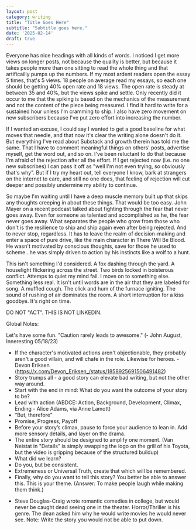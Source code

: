 ```yaml
---
layout: post
category: writing
title: "Title Goes Here"
subtitle: "Subtitle goes here."
date: '2025-02-14'
draft: true
---
```


Everyone has nice headings with all kinds of words. I noticed I get more views on longer posts, not because the quality is better, but because it takes people more than one sitting to read the whole thing and that artificailly pumps up the numbers. If my most ardent readers open the essay 5 times, that's 5 views. 18 people on average read my essays, so each one should be getting 40% open rate and 18 views. The open rate is steady at between 35 and 40%, but the views spike and settle. Only recently did it occur to me that the spiking is based on the mechanics of the measurement and not the content of the piece being measured. I find it hard to write for a sustained hour unless I'm cramming to ship. I also have zero movement on new subscribers because I've put zero effort into increasing the number. 

If I wanted an excuse, I could say I wanted to get a good baseline for what moves that needle, and that now it's clear the writing alone doesn't do it. But everything I've read about Substack and growth therein has told me the same. That I have to comment meaningful things on others' posts, advertise myself, get the word out, and so on. I've been reluctant to do that because I'm afraid of the rejection after all the effort. If I get rejected now (i.e. no one new subscribes) I can pass it off as "well I'm not even trying, so obviously that's why". But if I try my heart out, tell everyone I know, bark at strangers on the internet to care, and still no one does, that feeling of rejection will cut deeper and possibly undermine my ability to continue. 

So maybe I'm waiting until I have a deep muscle memory built up that skips any thoughts creeping in about these things. That would be too easy. John Mayer on a recent podcast talked about fighting through the fear that never goes away. Even for someone as talented and accomplished as he, the fear never goes away. What separates the people who grow from those who don't is the resilience to ship and ship again even after being rejected. And to never stop, regardless. It has to leave the realm of decision-making and enter a space of pure drive, like the main character in There Will Be Blood. He wasn't motivated by conscious thoughts, save for those he used to scheme...he was simply driven to action by his instincts like a wolf to a hunt. 

This isn't something I'd considered. A fox dashing through the yard. A houselight flickering across the street. Two birds locked in boisterous conflict. Attemps to quiet my mind fail. I move on to something else. Something less real. It isn't until words are in the air that they are labeled for song. A muffled cough. The click and hum of the furnace igniting. The sound of rushing of air dominates the room. A short interruption for a kiss goodbye. It's right on time.

DO NOT "ACT". THIS IS NOT LINKEDIN.

Global Notes:

Let's have some fun. "Caution rarely leads to awesome." (- John August, Inneresting 05/18/23)

- If the character's motivated actions aren't objectionable, they probably aren't a good villain, and will chafe in the role. Likewise for heroes. -Devon Eriksen (https://x.com/Devon_Eriksen_/status/1858925691506491482)
- Story trumps all - a good story can elevate bad writing, but not the other way around.
- Start with the end in mind: What do you want the outcome of your story to be?
- Lead with action (ABDCE: Action, Background, Development, Climax, Ending - Alice Adams, via Anne Lamott)
- “But, therefore”
- Promise, Progress, Payoff
- Before your story’s climax, pause to force your audience to lean in. Add more sensory details, and layer on the drama.
- The entire story should be designed to amplify one moment. (Van Neistat in "Details" is simply swapping the logo on the grill of his Toyota, but the video is gripping because of the structured buildup)
- What did we learn?
- Do you, but be consistent.
- Extremeness or Universal Truth, create that which will be remembered.
- Finally, why do you want to tell this story? You better be able to answer this. This is your theme. (Answer: To make people laugh while making them think.)

<!-- Candidate note -->
- Steve Douglas-Craig wrote romantic comedies in college, but would never be caught dead seeing one in the theater. Horror/Thriller is his genre. The dean asked him why he would write movies he would never see. Note: Write the story you would not be able to put down.